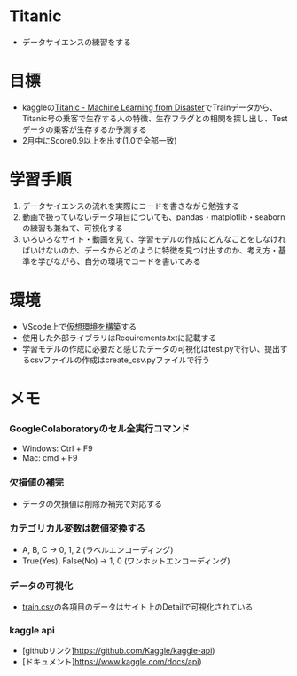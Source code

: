 # Titanic

- データサイエンスの練習をする

# 目標

- kaggleの[Titanic - Machine Learning from Disaster](https://www.kaggle.com/c/titanic/overview)でTrainデータから、Titanic号の乗客で生存する人の特徴、生存フラグとの相関を探し出し、Testデータの乗客が生存するか予測する
- 2月中にScore0.9以上を出す(1.0で全部一致)

# 学習手順

1. データサイエンスの流れを実際にコードを書きながら勉強する
2. 動画で扱っていないデータ項目についても、pandas・matplotlib・seabornの練習も兼ねて、可視化する
3. いろいろなサイト・動画を見て、学習モデルの作成にどんなことをしなければいけないのか、データからどのように特徴を見つけ出すのか、考え方・基準を学びながら、自分の環境でコードを書いてみる

# 環境

- VScode上で[仮想環境を構築](https://github.com/Sota6174/python-practice/issues/6#issue-807942767)する
- 使用した外部ライブラリはRequirements.txtに記載する
- 学習モデルの作成に必要だと感じたデータの可視化はtest.pyで行い、提出するcsvファイルの作成はcreate_csv.pyファイルで行う

# メモ

### GoogleColaboratoryのセル全実行コマンド

- Windows: Ctrl + F9
- Mac: cmd + F9

### 欠損値の補完

- データの欠損値は削除か補完で対応する

### カテゴリカル変数は数値変換する

- A, B, C -> 0, 1, 2 (ラベルエンコーディング)
- True(Yes), False(No) -> 1, 0 (ワンホットエンコーディング)

### データの可視化

- [train.csv](https://www.kaggle.com/c/titanic/data?select=train.csv)の各項目のデータはサイト上のDetailで可視化されている

### kaggle api

- [githubリンク]https://github.com/Kaggle/kaggle-api)
- [ドキュメント]https://www.kaggle.com/docs/api)
